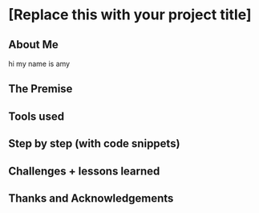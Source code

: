 # [Replace this with your project title]

## About Me
hi my name is amy
## The Premise

## Tools used

## Step by step (with code snippets)

## Challenges + lessons learned

## Thanks and Acknowledgements
